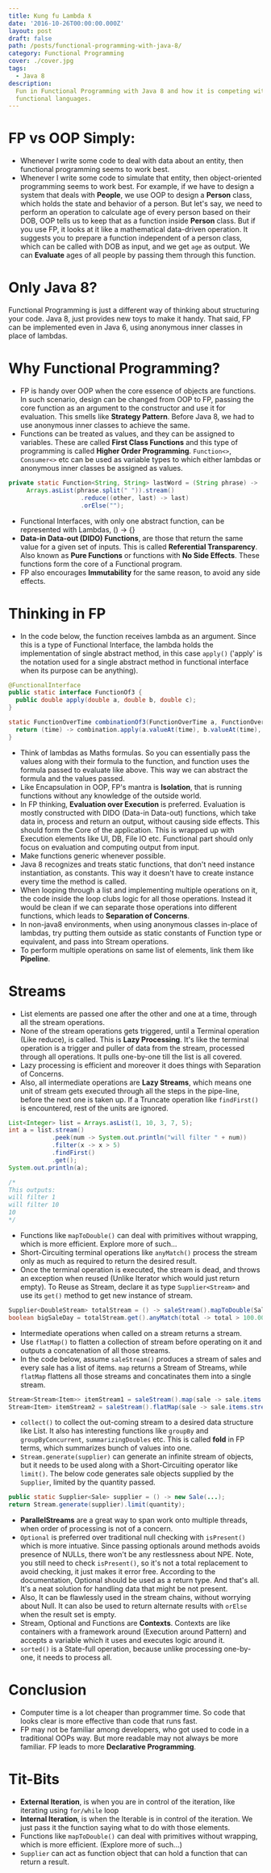 ```yaml
---
title: Kung fu Lambda ƛ
date: '2016-10-26T00:00:00.000Z'
layout: post
draft: false
path: /posts/functional-programming-with-java-8/
category: Functional Programming
cover: ./cover.jpg
tags:
  - Java 8
description:
  Fun in Functional Programming with Java 8 and how it is competing with younger
  functional languages.
---
```


# FP vs OOP Simply:

- Whenever I write some code to deal with data about an entity, then functional programming seems to work best.
- Whenever I write some code to simulate that entity, then object-oriented programming seems to work best. For example, if we have to design a system that deals with **People**, we use OOP to design a **Person** class, which holds the state and behavior of a person. But let's say, we need to perform an operation to calculate age of every person based on their DOB, OOP tells us to keep that as a function inside **Person** class. But if you use FP, it looks at it like a mathematical data-driven operation. It suggests you to prepare a function independent of a person class, which can be called with DOB as input, and we get `age` as output. We can **Evaluate** ages of all people by passing them through this function.

# Only Java 8?

Functional Programming is just a different way of thinking about structuring your code. Java 8, just provides new toys to make it handy. That said, FP can be implemented even in Java 6, using anonymous inner classes in place of lambdas.

# Why Functional Programming?

- FP is handy over OOP when the core essence of objects are functions. In such scenario, design can be changed from OOP to FP, passing the core function as an argument to the constructor and use it for evaluation. This smells like **Strategy Pattern**. Before Java 8, we had to use anonymous inner classes to achieve the same.
- Functions can be treated as values, and they can be assigned to variables. These are called **First Class Functions** and this type of programming is called **Higher Order Programming**. `Function<>`, `Consumer<>` etc can be used as variable types to which either lambdas or anonymous inner classes be assigned as values.

```java:title=firstclassfunction.java
private static Function<String, String> lastWord = (String phrase) ->
     Arrays.asList(phrase.split(" ")).stream()
                    .reduce((other, last) -> last)
                    .orElse("");
```

- Functional Interfaces, with only one abstract function, can be represented with Lambdas, () -> {}
- **Data-in Data-out (DIDO) Functions**, are those that return the same value for a given set of inputs. This is called **Referential Transparency**. Also known as **Pure Functions** or functions with **No Side Effects**. These functions form the core of a Functional program.
- FP also encourages **Immutability** for the same reason, to avoid any side effects.

# Thinking in FP

- In the code below, the function receives lambda as an argument. Since this is a type of Functional Interface, the lambda holds the implementation of single abstract method, in this case `apply()` ('apply' is the notation used for a single abstract method in functional interface when its purpose can be anything).

```java:title=functionalinterface.java
@FunctionalInterface
public static interface FunctionOf3 {
  public double apply(double a, double b, double c);
}

static FunctionOverTime combinationOf3(FunctionOverTime a, FunctionOverTime b, FunctionOverTime c, FunctionOf3 combination) {
  return (time) -> combination.apply(a.valueAt(time), b.valueAt(time), c.valueAt(time));
}
```

- Think of lambdas as Maths formulas. So you can essentially pass the values along with their formula to the function, and function uses the formula passed to evaluate like above. This way we can abstract the formula and the values passed.
- Like Encapsulation in OOP, FP's mantra is **Isolation**, that is running functions without any knowledge of the outside world.
- In FP thinking, **Evaluation over Execution** is preferred. Evaluation is mostly constructed with DIDO (Data-in Data-out) functions, which take data in, process and return an output, without causing side effects. This should form the Core of the application. This is wrapped up with Execution elements like UI, DB, File IO etc. Functional part should only focus on evaluation and computing output from input.
- Make functions generic whenever possible.
- Java 8 recognizes and treats static functions, that don't need instance instantiation, as constants. This way it doesn't have to create instance every time the method is called.
- When looping through a list and implementing multiple operations on it, the code inside the loop clubs logic for all those operations. Instead it would be clean if we can separate those operations into different functions, which leads to **Separation of Concerns**.
- In non-java8 environments, when using anonymous classes in-place of lambdas, try putting them outside as static constants of Function type or equivalent, and pass into Stream operations.
- To perform multiple operations on same list of elements, link them like **Pipeline**.

# Streams

- List elements are passed one after the other and one at a time, through all the stream operations.
- None of the stream operations gets triggered, until a Terminal operation (Like reduce), is called. This is **Lazy Processing**. It's like the terminal operation is a trigger and puller of data from the stream, processed through all operations. It pulls one-by-one till the list is all covered.
- Lazy processing is efficient and moreover it does things with Separation of Concerns.
- Also, all intermediate operations are **Lazy Streams**, which means one unit of stream gets executed through all the steps in the pipe-line, before the next one is taken up. If a Truncate operation like `findFirst()` is encountered, rest of the units are ignored.

```java:title=lazystream.java
List<Integer> list = Arrays.asList(1, 10, 3, 7, 5);
int a = list.stream()
            .peek(num -> System.out.println("will filter " + num))
            .filter(x -> x > 5)
            .findFirst()
            .get();
System.out.println(a);

/*
This outputs:
will filter 1
will filter 10
10
*/
```

- Functions like `mapToDouble()` can deal with primitives without wrapping, which is more efficient. Explore more of such...
- Short-Circuiting terminal operations like `anyMatch()` process the stream only as much as required to return the desired result.
- Once the terminal operation is executed, the stream is dead, and throws an exception when reused (Unlike Iterator which would just return empty). To Reuse as Stream, declare it as type `Supplier<Stream>` and use its `get()` method to get new instance of stream.

```java:title=supplier.java
Supplier<DoubleStream> totalStream = () -> saleStream().mapToDouble(Sale::total);
boolean bigSaleDay = totalStream.get().anyMatch(total -> total > 100.00);
```

- Intermediate operations when called on a stream returns a stream.
- Use `flatMap()` to flatten a collection of stream before operating on it and outputs a concatenation of all those streams.
- In the code below, assume `saleStream()` produces a stream of sales and every sale has a list of items. `map` returns a Stream of Streams, while `flatMap` flattens all those streams and concatinates them into a single stream.

```java:title=mapandflatmap.java
Stream<Stream<Item>> itemStream1 = saleStream().map(sale -> sale.items.stream());
Stream<Item> itemStream2 = saleStream().flatMap(sale -> sale.items.stream());
```

- `collect()` to collect the out-coming stream to a desired data structure like List. It also has interesting functions like `groupBy` and `groupByConcurrent`, `summarizingDoubles` etc. This is called **fold** in FP terms, which summarizes bunch of values into one.
- `Stream.generate(supplier)` can generate an infinite stream of objects, but it needs to be used along with a Short-Circuiting operator like `limit()`. The below code generates sale objects supplied by the `Supplier`, limited by the quantity passed.

```java:title=infinitestream.java
public static Supplier<Sale> supplier = () -> new Sale(...);
return Stream.generate(supplier).limit(quantity);
```

- **ParallelStreams** are a great way to span work onto multiple threads, when order of processing is not of a concern.
- `Optional` is preferred over traditional null checking with `isPresent()` which is more intuative. Since passing optionals around methods avoids presence of NULLs, there won't be any restlessness about NPE. Note, you still need to check `isPresent()`, so it's not a total replacement to avoid checking, it just makes it error free. According to the documentation, Optional should be used as a return type. And that's all. It's a neat solution for handling data that might be not present.
- Also, It can be flawlessly used in the stream chains, without worrying about Null. It can also be used to return alternate results with `orElse` when the result set is empty.
- Stream, Optional and Functions are **Contexts**. Contexts are like containers with a framework around (Execution around Pattern) and accepts a variable which it uses and executes logic around it.
- `sorted()` is a State-full operation, because unlike processing one-by-one, it needs to process all.

# Conclusion

- Computer time is a lot cheaper than programmer time. So code that looks clear is more effective than code that runs fast.
- FP may not be familiar among developers, who got used to code in a traditional OOPs way. But more readable may not always be more familiar. FP leads to more **Declarative Programming**.

# Tit-Bits

- **External Iteration**, is when you are in control of the iteration, like iterating using `for/while` loop
- **Internal Iteration**, is when the Iterable is in control of the iteration. We just pass it the function saying what to do with those elements.
- Functions like `mapToDouble()` can deal with primitives without wrapping, which is more efficient. (Explore more of such...)
- `Supplier` can act as function object that can hold a function that can return a result.
